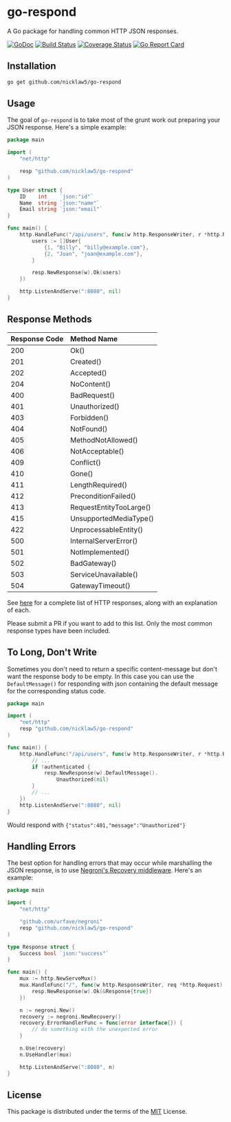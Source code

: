 # go-respond

A Go package for handling common HTTP JSON responses.

[![GoDoc](https://godoc.org/github.com/nicklaw5/go-respond?status.svg)](https://godoc.org/github.com/nicklaw5/go-respond)
[![Build Status](https://travis-ci.org/nicklaw5/go-respond.svg?branch=master)](https://travis-ci.org/nicklaw5/go-respond)
[![Coverage Status](https://coveralls.io/repos/github/nicklaw5/go-respond/badge.svg)](https://coveralls.io/github/nicklaw5/go-respond)
[![Go Report Card](https://goreportcard.com/badge/github.com/nicklaw5/go-respond)](https://goreportcard.com/report/github.com/nicklaw5/go-respond)

## Installation

```bash
go get github.com/nicklaw5/go-respond
```

## Usage

The goal of `go-respond` is to take most of the grunt work out preparing your JSON response. Here's a simple example:

```go
package main

import (
    "net/http"

    resp "github.com/nicklaw5/go-respond"
)

type User struct {
    ID    int    `json:"id"`
    Name  string `json:"name"`
    Email string `json:"email"`
}

func main() {
    http.HandleFunc("/api/users", func(w http.ResponseWriter, r *http.Request) {
        users := []User{
            {1, "Billy", "billy@example.com"},
            {2, "Joan", "joan@example.com"},
        }

        resp.NewResponse(w).Ok(users)
    })

    http.ListenAndServe(":8080", nil)
}
```

## Response Methods

| Response Code | Method Name |
| :---------- | :------------ |
| 200 | Ok() |
| 201 | Created() |
| 202 | Accepted() |
| 204 | NoContent() |
| 400 | BadRequest() |
| 401 | Unauthorized() |
| 403 | Forbidden() |
| 404 | NotFound() |
| 405 | MethodNotAllowed() |
| 406 | NotAcceptable() |
| 409 | Conflict() |
| 410 | Gone() |
| 411 | LengthRequired() |
| 412 | PreconditionFailed() |
| 413 | RequestEntityTooLarge() |
| 415 | UnsupportedMediaType() |
| 422 | UnprocessableEntity() |
| 500 | InternalServerError() |
| 501 | NotImplemented() |
| 502 | BadGateway() |
| 503 | ServiceUnavailable() |
| 504 | GatewayTimeout() |

See [here](https://httpstatuses.com/) for a complete list of HTTP responses, along with an explanation of each.

Please submit a PR if you want to add to this list. Only the most common response types have been included.

## To Long, Don't Write

Sometimes you don't need to return a specific content-message but don't want the response body to be empty.
In this case you can use the `DefaultMessage()` for responding with json containing the default message for the corresponding status code.

```go
package main

import (
    "net/http"
    resp "github.com/nicklaw5/go-respond"
)

func main() {
    http.HandleFunc("/api/users", func(w http.ResponseWriter, r *http.Request) {
        // ...
        if !authenticated {
            resp.NewResponse(w).DefaultMessage().
                Unauthorized(nil)
        }
        // ...
    })
    http.ListenAndServe(":8080", nil)
}
```

Would respond with `{"status":401,"message":"Unauthorized"}`

## Handling Errors

The best option for handling errors that may occur while marshalling the JSON response, is to use [Negroni's Recovery middleware](https://github.com/urfave/negroni#recovery). Here's an example:

```go
package main

import (
    "net/http"

    "github.com/urfave/negroni"
    resp "github.com/nicklaw5/go-respond"
)

type Response struct {
    Success bool `json:"success"`
}

func main() {
    mux := http.NewServeMux()
    mux.HandleFunc("/", func(w http.ResponseWriter, req *http.Request) {
        resp.NewResponse(w).Ok(&Response{true})
    })

    n := negroni.New()
    recovery := negroni.NewRecovery()
    recovery.ErrorHandlerFunc = func(error interface{}) {
        // do something with the unexpected error
    }

    n.Use(recovery)
    n.UseHandler(mux)

    http.ListenAndServe(":8080", n)
}
```

## License

This package is distributed under the terms of the [MIT](LICENSE) License.
